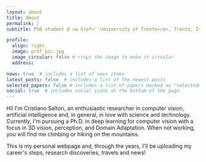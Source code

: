 ```yaml
---
layout: about
title: About
permalink: /
subtitle: PhD student @ <a href=''>University of Trento</a>, Trento, Italy

profile:
  align: right
  image: prof_pic.jpg
  image_circular: false # crops the image to make it circular
  address: 

news: true  # includes a list of news items
latest_posts: false  # includes a list of the newest posts
selected_papers: false # includes a list of papers marked as "selected={true}"
social: true  # includes social icons at the bottom of the page
---
```

Hi! I'm Cristiano Saltori, an enthusiastic researcher in computer vision, artificial intelligence and, in general, in love with science and technology.
Currently, I'm pursuing a Ph.D. in deep learning for computer vision with a focus in 3D vision, perception, and Domain Adaptation.
When not working, you will find me climbing or hiking on the mountains.

This is my personal webpage and, through the years, I'll be uploading my career's steps, research discoveries, travels and news!
